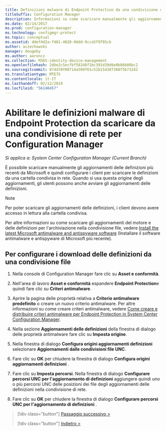 ```yaml
---
title: Definizioni malware di Endpoint Protection da una condivisione di rete
titleSuffix: Configuration Manager
description: Informazioni su come scaricare manualmente gli aggiornamenti delle definizioni più recenti da Microsoft e configurare i client per scaricare le definizioni.
ms.date: 02/14/2017
ms.prod: configuration-manager
ms.technology: configmgr-protect
ms.topic: conceptual
ms.assetid: ddef4d2a-f481-4020-9ddd-9cca5f9795cb
author: aczechowski
manager: dougeby
ms.author: aaroncz
ms.collection: M365-identity-device-management
ms.openlocfilehash: 2dbe2c5ecfbf58248f1bc391d39d6e0b86b86bc2
ms.sourcegitcommit: 874d78f08714a509f61c52b154387268f5b73242
ms.translationtype: MTE75
ms.contentlocale: it-IT
ms.lasthandoff: 02/12/2019
ms.locfileid: "56140457"
---
```

# <a name="enable-endpoint-protection-malware-definitions-to-download-from-a-network-share-for-configuration-manager"></a>Abilitare le definizioni malware di Endpoint Protection da scaricare da una condivisione di rete per Configuration Manager

*Si applica a: System Center Configuration Manager (Current Branch)*

 È possibile scaricare manualmente gli aggiornamenti delle definizioni più recenti da Microsoft e quindi configurare i client per scaricare le definizioni da una cartella condivisa in rete. Quando si usa questa origine degli aggiornamenti, gli utenti possono anche avviare gli aggiornamenti delle definizioni.

> [!NOTE]
>  Per poter scaricare gli aggiornamenti delle definizioni, i client devono avere accesso in lettura alla cartella condivisa.

 Per altre informazioni su come scaricare gli aggiornamenti del motore e delle definizioni per l'archiviazione nella condivisione file, vedere [Install the latest Microsoft antimalware and antispyware software](https://www.microsoft.com/wdsi/definitions) (Installare il software antimalware e antispyware di Microsoft più recente).

## <a name="to-configure-definition-downloads-from-a-file-share"></a>Per configurare i download delle definizioni da una condivisione file

1.  Nella console di Configuration Manager fare clic su **Asset e conformità**.

2.  Nell'area di lavoro **Asset e conformità** espandere **Endpoint Protection**e quindi fare clic su **Criteri antimalware**.

3.  Aprire la pagina delle proprietà relativa a **Criterio antimalware predefinito** o creare un nuovo criterio antimalware. Per altre informazioni su come creare criteri antimalware, vedere [Come creare e distribuire criteri antimalware per Endpoint Protection in System Center Configuration Manager](endpoint-antimalware-policies.md).

4.  Nella sezione **Aggiornamenti delle definizioni** della finestra di dialogo delle proprietà antimalware fare clic su **Imposta origine**.

5.  Nella finestra di dialogo **Configura origini aggiornamenti definizioni** selezionare **Aggiornamenti dalle condivisioni file UNC**.

6.  Fare clic su **OK** per chiudere la finestra di dialogo **Configura origini aggiornamenti definizioni** .

7.  Fare clic su **Imposta percorsi**. Nella finestra di dialogo **Configurare percorsi UNC per l'aggiornamento di definizioni** aggiungere quindi uno o più percorsi UNC delle posizioni dei file degli aggiornamenti delle definizioni nella condivisione di rete.

8.  Fare clic su **OK** per chiudere la finestra di dialogo **Configurare percorsi UNC per l'aggiornamento di definizioni** .


> [!div class="button"]
> [Passaggio successivo >](endpoint-antimalware-policies.md)
> 
> [!div class="button"]
> [Indietro >](endpoint-configure-alerts.md)
